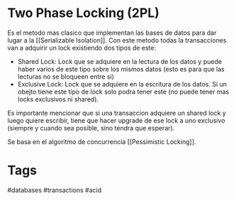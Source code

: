 # Two Phase Locking (2PL)
Es el metodo mas clasico que implementan las bases de datos para dar lugar a la [[Serializable Isolation]].
Con este metodo todas la transacciones van a adquirir un lock existiendo dos tipos de este:
* Shared Lock: Lock que se adquiere en la lectura de los datos y puede haber varios de este tipo sobre los mismos datos (esto es para que las lecturas no se bloqueen entre si)
* Exclusive Lock: Lock que se adquiere en la escritura de los datos. Si un obejto tiene este tipo de lock solo podra tener este (no puede tener mas locks exclusivos ni shared).

Es importante mencionar que si una transaccion adquiere un shared lock y luego quiere escribir, tiene que hacer upgrade de ese lock a uno exclusivo (siempre y cuando sea posible, sino tendra que esperar).

Se basa en el algoritmo de concurrencia [[Pessimistic Locking]].

# Tags
#databases #transactions #acid 